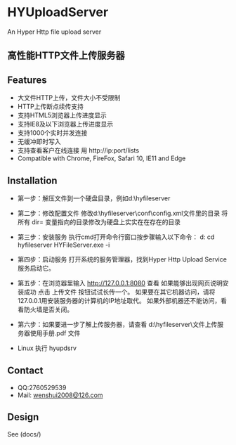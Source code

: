 # HYUploadServer
An Hyper Http file upload server

## 高性能HTTP文件上传服务器

## Features
- 大文件HTTP上传，文件大小不受限制
- HTTP上传断点续传支持
- 支持HTML5浏览器上传进度显示
- 支持IE8及以下浏览器上传进度显示
- 支持1000个实时并发连接
- 无缓冲即时写入
- 支持查看客户在线连接 用 http://ip:port/lists 
- Compatible with Chrome, FireFox, Safari 10, IE11 and Edge

## Installation
- 第一步：解压文件到一个硬盘目录，例如d:\hyfileserver

- 第二步：修改配置文件
        修改d:\hyfileserver\conf\config.xml文件里的目录
        将所有 dir= 变量指向的目录修改为硬盘上实实在在存在的目录
        
- 第三步：安装服务
        执行cmd打开命令行窗口按步骤输入以下命令：
        d:
        cd hyfileserver
        HYFileServer.exe -i 
        
- 第四步：启动服务
        打开系统的服务管理器，找到Hyper Http Upload Service服务启动它。
                
- 第五步：在浏览器里输入 http://127.0.0.1:8080 查看
        如果能够出现网页说明安装成功
        点击 上传文件 按钮试试长传一个。
        如果要在其它机器访问，请将127.0.0.1用安装服务器的计算机的IP地址取代。
        如果外部机器还不能访问，看看防火墙是否关闭。
        
- 第六步：如果要进一步了解上传服务器，请查看 d:\hyfileserver\文件上传服务器使用手册.pdf 文件

- Linux
  执行 hyupdsrv

## Contact
- QQ:2760529539
- Mail: wenshui2008@126.com

## Design
See (docs/)






